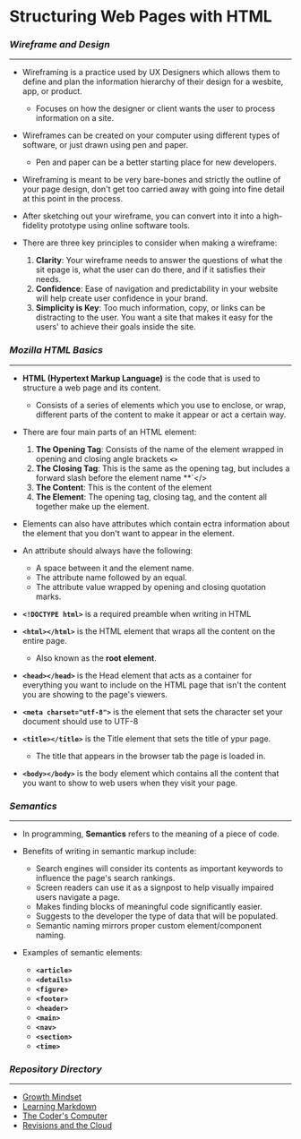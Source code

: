 # Structuring Web Pages with HTML


### ***Wireframe and Design***

*****************

- Wireframing is a practice used by UX Designers which allows them to define and plan the information hierarchy of their design for a wesbite, app, or product.
  - Focuses on how the designer or client wants the user to process information on a site.

- Wireframes can be created on your computer using different types of software, or just drawn using pen and paper.
  - Pen and paper can be a better starting place for new developers.

- Wireframing is meant to be very bare-bones and strictly the outline of your page design, don't get too carried away with going into fine detail at this point in the process.

- After sketching out your wireframe, you can convert into it into a high-fidelity prototype using online software tools.

- There are three key principles to consider when making a wireframe:
  1. **Clarity**: Your wireframe needs to answer the questions of what the sit epage is, what the user can do there, and if it satisfies their needs. 
  2. **Confidence**: Ease of navigation and predictability in your website will help create user confidence in your brand.
  3. **Simplicity is Key**: Too much information, copy, or links can be distracting to the user. You want a site that makes it easy for the users' to achieve their goals inside the site.


### ***Mozilla HTML Basics***

******************

- **HTML (Hypertext Markup Language)** is the code that is used to structure a web page and its content.
  - Consists of a series of elements which you use to enclose, or wrap, different parts of the content to make it appear or act a certain way.

- There are four main parts of an HTML element:
  1. **The Opening Tag**: Consists of the name of the element wrapped in opening and closing angle brackets **`<>`**
  2. **The Closing Tag**: This is the same as the opening tag, but includes a forward slash before the element name **`</>
  3. **The Content**: This is the content of the element
  4. **The Element**: The opening tag, closing tag, and the content all together make up the element.

- Elements can also have attributes which contain ectra information about the element that you don't want to appear in the element.

- An attribute should always have the following:
  - A space between it and the element name.
  - The attribute name followed by an equal.
  - The attribute value wrapped by opening and closing quotation marks.

- **`<!DOCTYPE html>`** is a required preamble when writing in HTML

- **`<html></html>`** is the HTML element that wraps all the content on the entire page.
  - Also known as the **root element**.

- **`<head></head>`** is the Head element that acts as a container for everything you want to include on the HTML page that isn't the content you are showing to the page's viewers.

- **`<meta charset="utf-8">`** is the element that sets the character set your document should use to UTF-8

- **`<title></title>`** is the Title element that sets the title of ypur page.
  - The title that appears in the browser tab the page is loaded in.

- **`<body></body>`** is the body element which contains all the content that you want to show to web users when they visit your page.


### ***Semantics***

********************

- In programming, **Semantics** refers to the meaning of a piece of code.

- Benefits of writing in semantic markup include:
  - Search engines will consider its contents as important keywords to influence the page's search rankings.
  - Screen readers can use it as a signpost to help visually impaired users navigate a page.
  - Makes finding blocks of meaningful code significantly easier.
  - Suggests to the developer the type of data that will be populated.
  - Semantic naming mirrors proper custom element/component naming.

- Examples of semantic elements:
  - **`<article>`**
  - **`<details>`**
  - **`<figure>`**
  - **`<footer>`**
  - **`<header>`**
  - **`<main>`**
  - **`<nav>`**
  - **`<section>`**
  - **`<time>`**


### ***Repository Directory***

************************

- [Growth Mindset](https://burban7.github.io/Reading-Notes)
- [Learning Markdown](https://burban7.github.io/Reading-Notes/reading01-notes)
- [The Coder's Computer](https://burban7.github.io/Reading-Notes/reading02-notes)
- [Revisions and the Cloud](https://burban7.github.io/Reading-Notes/reading03-notes)





